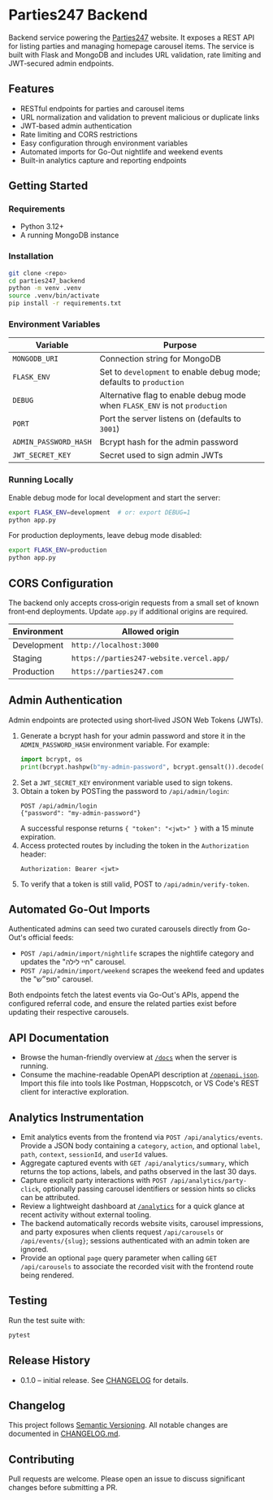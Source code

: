 # Parties247 Backend

Backend service powering the [Parties247](https://parties247.com) website. It exposes a REST API for listing parties and managing homepage carousel items. The service is built with Flask and MongoDB and includes URL validation, rate limiting and JWT‑secured admin endpoints.

## Features
- RESTful endpoints for parties and carousel items
- URL normalization and validation to prevent malicious or duplicate links
- JWT‑based admin authentication
- Rate limiting and CORS restrictions
- Easy configuration through environment variables
- Automated imports for Go-Out nightlife and weekend events
- Built-in analytics capture and reporting endpoints

## Getting Started

### Requirements
- Python 3.12+
- A running MongoDB instance

### Installation
```bash
git clone <repo>
cd parties247_backend
python -m venv .venv
source .venv/bin/activate
pip install -r requirements.txt
```

### Environment Variables
| Variable | Purpose |
| -------- | ------- |
| `MONGODB_URI` | Connection string for MongoDB |
| `FLASK_ENV` | Set to `development` to enable debug mode; defaults to `production` |
| `DEBUG` | Alternative flag to enable debug mode when `FLASK_ENV` is not `production` |
| `PORT` | Port the server listens on (defaults to `3001`) |
| `ADMIN_PASSWORD_HASH` | Bcrypt hash for the admin password |
| `JWT_SECRET_KEY` | Secret used to sign admin JWTs |

### Running Locally
Enable debug mode for local development and start the server:
```bash
export FLASK_ENV=development  # or: export DEBUG=1
python app.py
```

For production deployments, leave debug mode disabled:
```bash
export FLASK_ENV=production
python app.py
```

## CORS Configuration
The backend only accepts cross‑origin requests from a small set of known front‑end deployments. Update `app.py` if additional origins are required.

| Environment | Allowed origin |
|-------------|------------------------------|
| Development | `http://localhost:3000` |
| Staging | `https://parties247-website.vercel.app/` |
| Production | `https://parties247.com` |

## Admin Authentication
Admin endpoints are protected using short‑lived JSON Web Tokens (JWTs).

1. Generate a bcrypt hash for your admin password and store it in the `ADMIN_PASSWORD_HASH` environment variable. For example:
   ```python
   import bcrypt, os
   print(bcrypt.hashpw(b"my-admin-password", bcrypt.gensalt()).decode())
   ```
2. Set a `JWT_SECRET_KEY` environment variable used to sign tokens.
3. Obtain a token by POSTing the password to `/api/admin/login`:
   ```http
   POST /api/admin/login
   {"password": "my-admin-password"}
   ```
   A successful response returns `{ "token": "<jwt>" }` with a 15 minute expiration.
4. Access protected routes by including the token in the `Authorization` header:
   ```http
   Authorization: Bearer <jwt>
   ```
5. To verify that a token is still valid, POST to `/api/admin/verify-token`.

## Automated Go-Out Imports

Authenticated admins can seed two curated carousels directly from Go-Out's official feeds:

- `POST /api/admin/import/nightlife` scrapes the nightlife category and updates the "חיי לילה" carousel.
- `POST /api/admin/import/weekend` scrapes the weekend feed and updates the "סופ״ש" carousel.

Both endpoints fetch the latest events via Go-Out's APIs, append the configured referral code, and ensure the related parties exist before updating their respective carousels.

## API Documentation

- Browse the human-friendly overview at [`/docs`](http://localhost:3001/docs) when the server is running.
- Consume the machine-readable OpenAPI description at [`/openapi.json`](http://localhost:3001/openapi.json). Import this file into tools like Postman, Hoppscotch, or VS Code's REST client for interactive exploration.

## Analytics Instrumentation

- Emit analytics events from the frontend via `POST /api/analytics/events`. Provide a JSON body containing a `category`, `action`, and optional `label`, `path`, `context`, `sessionId`, and `userId` values.
- Aggregate captured events with `GET /api/analytics/summary`, which returns the top actions, labels, and paths observed in the last 30 days.
- Capture explicit party interactions with `POST /api/analytics/party-click`, optionally passing carousel identifiers or session hints so clicks can be attributed.
- Review a lightweight dashboard at [`/analytics`](http://localhost:3001/analytics) for a quick glance at recent activity without external tooling.
- The backend automatically records website visits, carousel impressions, and party exposures when clients request `/api/carousels` or `/api/events/{slug}`; sessions authenticated with an admin token are ignored.
- Provide an optional `page` query parameter when calling `GET /api/carousels` to associate the recorded visit with the frontend route being rendered.

## Testing
Run the test suite with:
```bash
pytest
```

## Release History
- 0.1.0 – initial release. See [CHANGELOG](CHANGELOG.md) for details.

## Changelog
This project follows [Semantic Versioning](https://semver.org/). All notable changes are documented in [CHANGELOG.md](CHANGELOG.md).

## Contributing
Pull requests are welcome. Please open an issue to discuss significant changes before submitting a PR.

